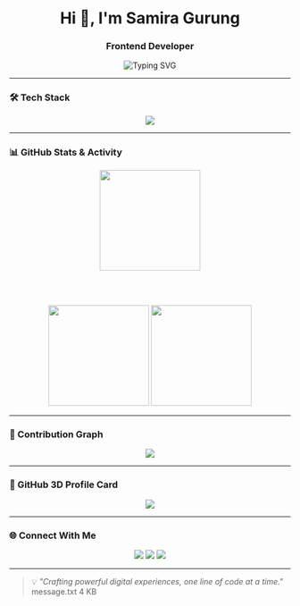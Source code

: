 
<h1 align="center">Hi 👋, I'm Samira Gurung</h1>
<h3 align="center">Frontend Developer</h3>

<p align="center">
  <img src="https://readme-typing-svg.demolab.com?font=Fira+Code&duration=2500&pause=1000&color=F97316&center=true&vCenter=true&width=440&lines=React+Developer%2F+Loves+Clean+UI+%26+UX;Building+Modern+Web+Apps" alt="Typing SVG" />
</p>

---

### 🛠️ Tech Stack
<p align="center">
  <img src="https://skillicons.dev/icons?i=react,ts,js,nodejs,express,tailwind,mongodb,git,github,vscode,figma" />
</p>

---

### 📊 GitHub Stats & Activity

<div align="center">
  <img height="180em" src="https://github-readme-streak-stats.herokuapp.com/?user=ggxsam&hide_border=true&theme=radical" />

  <br /><br />

  <img height="180em" src="https://github-readme-stats.vercel.app/api?username=ggxsam&show_icons=true&hide_border=true&theme=radical" />

  <img height="180em" src="https://github-readme-stats.vercel.app/api/top-langs?username=ggxsam&show_icons=true&hide_border=true&theme=radical&layout=compact" />
</div>

---

### 📅 Contribution Graph
<p align="center">
  <img src="https://github-readme-activity-graph.vercel.app/graph?username=ggxsam&theme=radical&hide_border=true" />
</p>

---

### 🧠 GitHub 3D Profile Card

<p align="center">
  <img src="https://github-profile-summary-cards.vercel.app/api/cards/profile-details?username=ggxsam&theme=radical" />
</p>

---

### 🌐 Connect With Me

<p align="center">
  <a href="mailto:gurungsamira42@gmail.com"><img src="https://img.shields.io/badge/Gmail-D14836?style=for-the-badge&logo=gmail&logoColor=white" /></a>
  <a href="https://linkedin.com/in/samiragurung" target="_blank"><img src="https://img.shields.io/badge/LinkedIn-0077B5?style=for-the-badge&logo=linkedin&logoColor=white" /></a>
  <a href="https://github.com/ggxsam" target="_blank"><img src="https://img.shields.io/badge/GitHub-181717?style=for-the-badge&logo=github&logoColor=white" /></a
</p>

---

> 💡 *"Crafting powerful digital experiences, one line of code at a time."*
message.txt
4 KB
